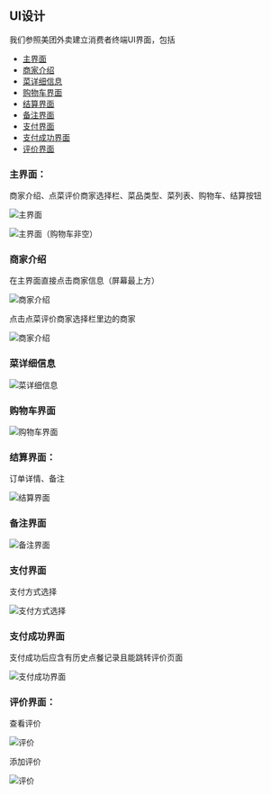 ## UI设计

我们参照美团外卖建立消费者终端UI界面，包括

* [主界面](#主界面)
* [商家介绍](#商家介绍)
* [菜详细信息](#菜详细信息)
* [购物车界面](#购物车界面)
* [结算界面](#结算界面)
* [备注界面](#备注界面)
* [支付界面](#支付界面)
* [支付成功界面](#支付成功界面)
* [评价界面](#评价界面)

### 主界面：

商家介绍、点菜评价商家选择栏、菜品类型、菜列表、购物车、结算按钮

![主界面](../assets/images/UI1.jpg)

![主界面（购物车非空）](../assets/images/UI2.jpg)

### 商家介绍

在主界面直接点击商家信息（屏幕最上方）

![商家介绍](../assets/images/UI商家介绍1.jpg)

点击点菜评价商家选择栏里边的商家

![商家介绍](../assets/images/UI商家介绍2.jpg)

### 菜详细信息

![菜详细信息](../assets/images/UI菜详细信息.jpg)

### 购物车界面

![购物车界面](../assets/images/UI购物车界面.jpg)

### 结算界面：

订单详情、备注

![结算界面](../assets/images/UI3.jpg)

### 备注界面

![备注界面](../assets/images/UI添加备注.jpg)

### 支付界面

支付方式选择

![支付方式选择](../assets/images/UI4.jpg)

### 支付成功界面

支付成功后应含有历史点餐记录且能跳转评价页面

![支付成功界面](../assets/images/UI支付成功界面.jpg)

### 评价界面：

查看评价

![评价](../assets/images/UI评价界面.jpg)

添加评价

![评价](../assets/images/UI添加评论.jpg)